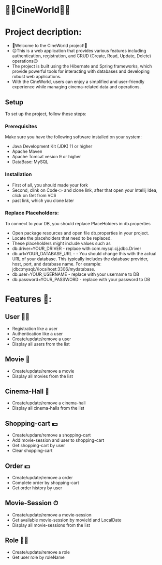 # 🎥🎥CineWorld🎥🎥

# Project decription:
- 🫡Welcome to the CineWorld project!🫡
- 😉This is a web application that provides various features including authentication, registration, and CRUD (Create, Read, Update, Delete) operations😉
- The project is built using the Hibernate and Spring frameworks, which provide powerful tools for interacting with databases and developing robust web applications.
-  With the CineWorld, users can enjoy a simplified and user-friendly experience while managing cinema-related data and operations.
  
## Setup

To set up the project, follow these steps:

### Prerequisites

Make sure you have the following software installed on your system:

- Java Development Kit (JDK) 11 or higher
- Apache Maven
- Apache Tomcat vesion 9 or higher
- DataBase: MySQL

### Installation
- First of all, you should made your fork
- Second, clink on Code<> and clone link, after that open your Intellij Idea, click on Get from VCS
- past link, which you clone later

### Replace Placeholders:
To connect to your DB, you should replace PlaceHolders in db.properties
- Open package resources and open file db.properties in your project.
- Locate the placeholders that need to be replaced.
- These placeholders might include values such as
- db.driver=YOUR_DRIVER - replace with com.mysql.cj.jdbc.Driver
- db.url=YOUR_DATABASE_URL - - You should change this with the actual URL of your database. This typically includes the database provider, host, port, and  database name. For example: jdbc:mysql://localhost:3306/mydatabase.
- db.user=YOUR_USERNAME - replace with your username to DB
- db.password=YOUR_PASSWORD - replace with your password to DB


# Features 🤌:

## User  🤵‍♂️
- Registration like a user
- Authentication like a user
- Create/update/remove a user
- Display all users from the list

## Movie 🎥 
- Create/update/remove a movie
- Display all movies from the list

## Cinema-Hall 🏢
- Create/update/remove a cinema-hall
- Display all cinema-halls from the list

## Shopping-cart 💵
- Create/updare/remove a shopping-cart
- Add  movie-session and user to shopping-cart
- Get shopping-cart by user
- Clear shopping-cart

## Order 💵
- Create/update/remove a order
- Complete order by shopping-cart
- Get order history by user

## Movie-Session ⏱
- Create/update/remove a movie-session
- Get available movie-session by movieId and LocalDate
- Display all movie-sessions from the list

## Role 🙎‍♂️
- Create/update/remove a role
- Get user role by roleName
